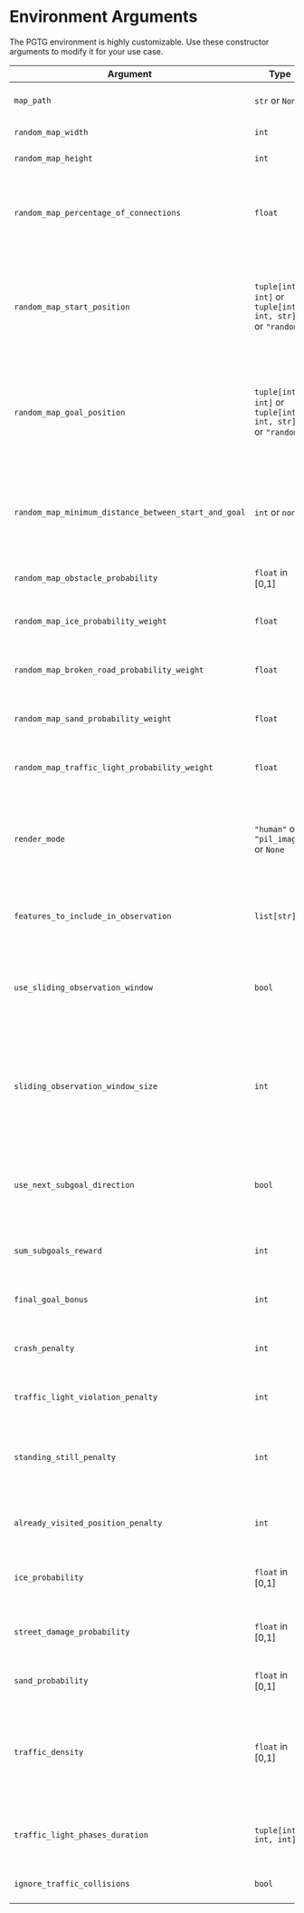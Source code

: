 # Environment Arguments

The PGTG environment is highly customizable. Use these constructor arguments to modify it for your use case.

| Argument | Type | Default Value | Meaning |
|---|---|---|---|
|`map_path`|`str` or `None`|`None`|Path to a pregenerated map to use. If set to `None` a new random map is generated instead.|
|`random_map_width`|`int`|`4`|How many tiles the random generated map is wide.|
|`random_map_height`|`int`|`4`|How many tiles the random generated map is heigh.|
|`random_map_percentage_of_connections`|`float`|`0.5`|How many of the possible connections between tiles are generated in the random map. Each map has a path from start to goal, so a value of `0.0` will result in minimal connections, not none.|
|`random_map_start_position`|`tuple[int, int]` or `tuple[int, int, str]` or `"random"`|`(0, -1, "west")`|Where the start of the random generated map is located. The two integers specify the x and y coordinates of the tile the start is located in, optionally its direction ("north", "east", "south", or "west") can be specified. The start can only be located on a map border.|
|`random_map_goal_position`|`tuple[int, int]` or `tuple[int, int, str]` or `"random"`|`(-1, 0, "east")`|Where the goal of the random generated map is located. The two integers specify the x and y coordinates of the tile the goal is located in, optionally its direction ("north", "east", "south", or "west") can be specified. The goal can only be located on a map border.|
|`random_map_minimum_distance_between_start_and_goal`|`int` or `none`|`None`|The minimal length of the path between start and goal. Can only be used if both `random_map_start_position` and `random_map_goal_position` are set to `"random"`. The maximal allowed value is the hight plus the width of the map minus 2.|
|`random_map_obstacle_probability`|`float` in [0,1]|`0.0`|The probability for each tile of the random map to be generated with an obstacle.|
|`random_map_ice_probability_weight`|`float`|`1.0`|The relative probability of ice being chosen when an obstacle is generated for the random map.|
|`random_map_broken_road_probability_weight`|`float`|`1.0`|The relative probability of broken road being chosen when an obstacle is generated for the random map.|
|`random_map_sand_probability_weight`|`float`|`1.0`|The relative probability of sand being chosen when an obstacle is generated for the random map.|
|`random_map_traffic_light_probability_weight`|`float`|`1.0`|The relative probability of traffic lights being chosen when an obstacle is generated for the random map.|
|`render_mode`|`"human"` or `"pil_image"` or `None`|`None`|The [Gymnasium render mode](https://gymnasium.farama.org/api/env/#gymnasium.Env.render). If `"human"` is chosen a pygame window opens and advances to the next frame whenever `step()` is called, `"pil_image"` makes `render()` return a `PIL.Image.Image` and `None` to no output being generated.|
|`features_to_include_in_observation`|`list[str]`|`["walls", "goals", "ice", "broken road", "sand", "traffic", "traffic_light_green", "traffic_light_yellow", "traffic_light_red"]`|What features are included in the observation as one-hot encodings. Changing this argument changes the observation space.|
|`use_sliding_observation_window`|`bool`|`False`|Wether or not the part of the map that is observable should slide along centered on the agent. If set to `False` the tile the agent is currently in is observed. Changing this argument changes the observation space.|
|`sliding_observation_window_size`|`int`|`4`|How many squares the sliding observation window extends in all directions. A value of `1` results in a 3 x 3 observation windows, `2` in 5 x 5, and `3` in 7 x 7. Has no effect if `use_sliding_observation_window` is `False`.  Changing this argument changes the observation space.|
|`use_next_subgoal_direction`|`bool`|`False`|Wether or not to include a additional observation that indicates the direction of the next (sub) goal in the observation. Changing this argument changes the observation space.|
|`sum_subgoals_reward`|`int`|`100`|The total reward awarded for reaching all (sub) goals. It is equally divided among all (sub) goals.|
|`final_goal_bonus`|`int`|`0`|Additional reward for reaching the final goal in addition to the normal (sub) goal reward defined by `sum_subgoals_reward`.|
|`crash_penalty`|`int`|`100`|Penalty for moving into a wall or traffic. The value is subtracted from the reward, thus a positive value should be used.|
|`traffic_light_violation_penalty`|`int`|`50`|Penalty for running a red light. The value is subtracted from the reward, thus a positive value should be used.|
|`standing_still_penalty`|`int`|`0`|Penalty for not moving or accelerating each. It is applied each step. The value is subtracted from the reward, thus a positive value should be used.|
|`already_visited_position_penalty`|`int`|`0`|Penalty for moving to a square that was already visited this episode. The value is subtracted from the reward, thus a positive value should be used.|
|`ice_probability`|`float` in [0,1]|`0.1`|The probability of the ice obstacle triggering when moved onto and moving the agent in a random direction.|
|`street_damage_probability`|`float` in [0,1]|`0.1`|The probability of the broken road obstacle triggering when moved onto and destroying the agents tires (thus permanently limiting its to speed to 1).|
|`sand_probability`|`float` in [0,1]|`0.2`|The probability of the sand obstacle triggering when moved onto and halting the agent.|
|`traffic_density`|`float` in [0,1]|`0.0`|How many percent of the squares that could have traffic are occupied by it. A value of `1.0` means that all lanes are permanently completely filled with traffic, making it impossible to avoid collisions. Values between `0.01` and `0.05` are recommended.|
|`traffic_light_phases_duration`|`tuple[int, int, int]`|`(10, 3, 10)`|Duration of the traffic light phases (green, yellow, red) in steps. The second value can be set to `0` to disable the yellow light phase.|
|`ignore_traffic_collisions`|`bool`|`False`|Wether to ignore collisions with traffic. Sometimes useful for testing.|